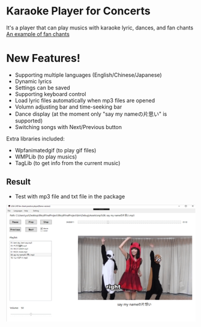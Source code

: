 ﻿# Karaoke Player for Concerts
It's a player that can play musics with karaoke lyric, dances, and fan chants
[An example of fan chants](https://youtu.be/JhUAOvomSSk?t=35)
# New Features!
  - Supporting multiple languages (English/Chinese/Japanese)
  - Dynamic lyrics
  - Settings can be saved
  - Supporting keyboard control
  - Load lyric files automatically when mp3 files are opened
  - Volumn adjusting bar and time-seeking bar
  - Dance display (at the moment only "say my nameの片思い" is supported)
  - Switching songs with Next/Previous button


Extra libraries included:
 - Wpfanimatedgif (to play gif files) 
 - WMPLib (to play musics) 
 - TagLib (to get info from the current music)

## Result
* Test with mp3 file and txt file in the package


![result](Example.JPG)
